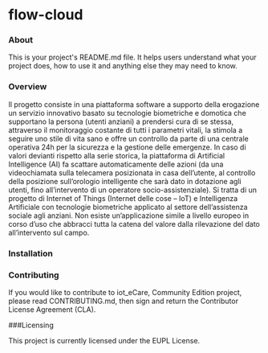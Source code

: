 flow-cloud
==========

### About

This is your project's README.md file. It helps users understand what your
project does, how to use it and anything else they may need to know.


### Overview

Il progetto consiste in una piattaforma software a supporto della erogazione un servizio innovativo basato su tecnologie biometriche e domotica che supportano la persona (utenti anziani) a prendersi cura di se stessa, attraverso il monitoraggio costante di tutti i parametri vitali, la stimola a seguire uno stile di vita sano e offre un controllo da parte di una centrale operativa 24h per la sicurezza e la gestione delle emergenze. In caso di valori devianti rispetto alla serie storica, la piattaforma di Artificial Intelligence (AI) fa scattare automaticamente delle azioni (da una videochiamata sulla telecamera posizionata in casa dell’utente, al controllo della posizione sull’orologio intelligente che sarà dato in dotazione agli utenti, fino all’intervento di un operatore socio-assistenziale). Si tratta di un progetto di Internet of Things (Internet delle cose – IoT) e Intelligenza Artificiale con tecnologie biometriche applicato al settore dell’assistenza sociale agli anziani. Non esiste un’applicazione simile a livello europeo in corso d’uso che abbracci tutta la catena del valore dalla rilevazione del dato all’intervento sul campo.

### Installation


### Contributing

If you would like to contribute to iot_eCare, Community Edition project, please read CONTRIBUTING.md, then sign and return the Contributor License Agreement (CLA).

###Licensing

This project is currently licensed under the EUPL License.

